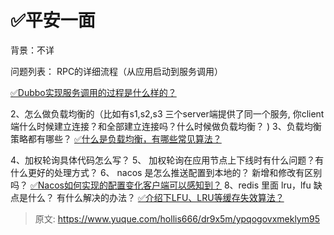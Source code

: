 # ✅平安一面

背景：不详

问题列表：
RPC的详细流程（从应用启动到服务调用）

[✅Dubbo实现服务调用的过程是什么样的？](https://www.yuque.com/hollis666/dr9x5m/io1pkwin43mkwaup?view=doc_embed)

2、怎么做负载均衡的（比如有s1,s2,s3 三个server端提供了同一个服务, 你client端什么时候建立连接？和全部建立连接吗？什么时候做负载均衡？ )
3、负载均衡策略都有哪些？
[✅什么是负载均衡，有哪些常见算法？](https://www.yuque.com/hollis666/dr9x5m/dw07di?view=doc_embed)

4、加权轮询具体代码怎么写？
5、 加权轮询在应用节点上下线时有什么问题？有什么更好的处理方式？
6、 nacos 是怎么推送配置到本地的？ 新增和修改有区别吗？
[✅Nacos如何实现的配置变化客户端可以感知到？](https://www.yuque.com/hollis666/dr9x5m/icbk1rndq13ku07o?view=doc_embed)
8、redis 里面 lru，lfu 缺点是什么？ 有什么解决的办法？
[✅介绍下LFU、LRU等缓存失效算法？](https://www.yuque.com/hollis666/dr9x5m/gl3fivks74z4d10e?view=doc_embed)


> 原文: <https://www.yuque.com/hollis666/dr9x5m/ypqogovxmeklym95>